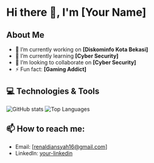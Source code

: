 # Hi there 👋, I'm [Your Name]

## About Me
- 🔭 I’m currently working on **[Diskominfo Kota Bekasi]**
- 🌱 I’m currently learning **[Cyber Security]**
- 👯 I’m looking to collaborate on **[Cyber Security]**
- ⚡ Fun fact: **[Gaming Addict]**

## 💻 Technologies & Tools
![GitHub stats](https://github-readme-stats.vercel.app/api?username=YOUR-USERNAME&show_icons=true&count_private=true&hide=prs&theme=tokyonight)
![Top Languages](https://github-readme-stats.vercel.app/api/top-langs/?username=YOUR-USERNAME&layout=compact&theme=tokyonight)

## 📫 How to reach me:
- Email: [renaldiansyah16@gmail.com]
- LinkedIn: [your-linkedin](https://linkedin.com/in/your-linkedin)
